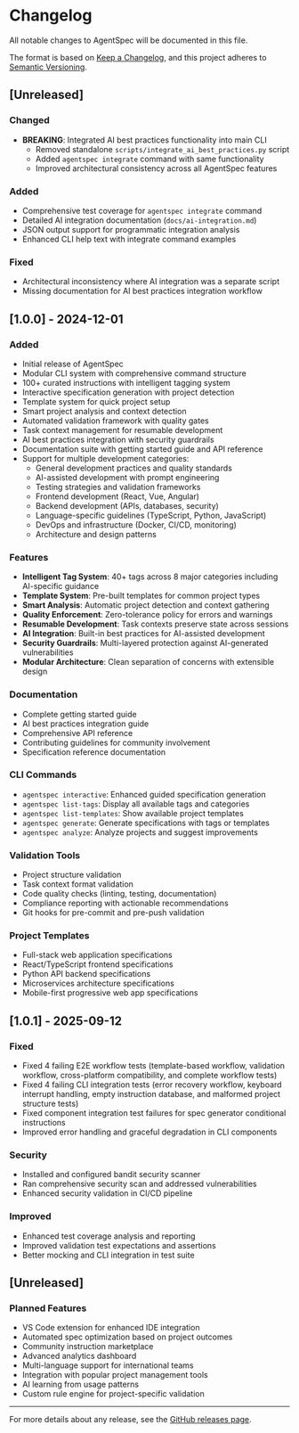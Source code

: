 # Changelog

All notable changes to AgentSpec will be documented in this file.

The format is based on [Keep a Changelog](https://keepachangelog.com/en/1.0.0/),
and this project adheres to [Semantic Versioning](https://semver.org/spec/v2.0.0.html).

## [Unreleased]

### Changed
- **BREAKING**: Integrated AI best practices functionality into main CLI
  - Removed standalone `scripts/integrate_ai_best_practices.py` script
  - Added `agentspec integrate` command with same functionality
  - Improved architectural consistency across all AgentSpec features

### Added
- Comprehensive test coverage for `agentspec integrate` command
- Detailed AI integration documentation (`docs/ai-integration.md`)
- JSON output support for programmatic integration analysis
- Enhanced CLI help text with integrate command examples

### Fixed
- Architectural inconsistency where AI integration was a separate script
- Missing documentation for AI best practices integration workflow

## [1.0.0] - 2024-12-01

### Added
- Initial release of AgentSpec
- Modular CLI system with comprehensive command structure
- 100+ curated instructions with intelligent tagging system
- Interactive specification generation with project detection
- Template system for quick project setup
- Smart project analysis and context detection
- Automated validation framework with quality gates
- Task context management for resumable development
- AI best practices integration with security guardrails
- Documentation suite with getting started guide and API reference
- Support for multiple development categories:
  - General development practices and quality standards
  - AI-assisted development with prompt engineering
  - Testing strategies and validation frameworks
  - Frontend development (React, Vue, Angular)
  - Backend development (APIs, databases, security)
  - Language-specific guidelines (TypeScript, Python, JavaScript)
  - DevOps and infrastructure (Docker, CI/CD, monitoring)
  - Architecture and design patterns

### Features
- **Intelligent Tag System**: 40+ tags across 8 major categories including AI-specific guidance
- **Template System**: Pre-built templates for common project types
- **Smart Analysis**: Automatic project detection and context gathering
- **Quality Enforcement**: Zero-tolerance policy for errors and warnings
- **Resumable Development**: Task contexts preserve state across sessions
- **AI Integration**: Built-in best practices for AI-assisted development
- **Security Guardrails**: Multi-layered protection against AI-generated vulnerabilities
- **Modular Architecture**: Clean separation of concerns with extensible design

### Documentation
- Complete getting started guide
- AI best practices integration guide
- Comprehensive API reference
- Contributing guidelines for community involvement
- Specification reference documentation

### CLI Commands
- `agentspec interactive`: Enhanced guided specification generation
- `agentspec list-tags`: Display all available tags and categories
- `agentspec list-templates`: Show available project templates
- `agentspec generate`: Generate specifications with tags or templates
- `agentspec analyze`: Analyze projects and suggest improvements

### Validation Tools
- Project structure validation
- Task context format validation
- Code quality checks (linting, testing, documentation)
- Compliance reporting with actionable recommendations
- Git hooks for pre-commit and pre-push validation

### Project Templates
- Full-stack web application specifications
- React/TypeScript frontend specifications
- Python API backend specifications
- Microservices architecture specifications
- Mobile-first progressive web app specifications

## [1.0.1] - 2025-09-12

### Fixed
- Fixed 4 failing E2E workflow tests (template-based workflow, validation workflow, cross-platform compatibility, and complete workflow tests)
- Fixed 4 failing CLI integration tests (error recovery workflow, keyboard interrupt handling, empty instruction database, and malformed project structure tests)
- Fixed component integration test failures for spec generator conditional instructions
- Improved error handling and graceful degradation in CLI components

### Security
- Installed and configured bandit security scanner
- Ran comprehensive security scan and addressed vulnerabilities
- Enhanced security validation in CI/CD pipeline

### Improved
- Enhanced test coverage analysis and reporting
- Improved validation test expectations and assertions
- Better mocking and CLI integration in test suite

## [Unreleased]

### Planned Features
- VS Code extension for enhanced IDE integration
- Automated spec optimization based on project outcomes
- Community instruction marketplace
- Advanced analytics dashboard
- Multi-language support for international teams
- Integration with popular project management tools
- AI learning from usage patterns
- Custom rule engine for project-specific validation

---

For more details about any release, see the [GitHub releases page](https://github.com/keyurgolani/agentspec/releases).